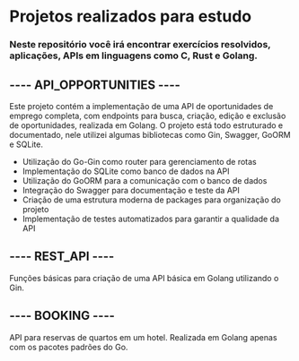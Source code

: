 # Projetos realizados para estudo

### Neste repositório você irá encontrar exercícios resolvidos, aplicações, APIs em linguagens como C, Rust e Golang.

## ---- API_OPPORTUNITIES ----
Este projeto contém a implementação de uma API de oportunidades de emprego completa, com endpoints para busca, criação, edição e exclusão de oportunidades, realizada em Golang. O projeto está todo estruturado e documentado, nele utilizei algumas bibliotecas como Gin, Swagger, GoORM e SQLite.

- Utilização do Go-Gin como router para gerenciamento de rotas
- Implementação do SQLite como banco de dados na API
- Utilização do GoORM para a comunicação com o banco de dados
- Integração do Swagger para documentação e teste da API
- Criação de uma estrutura moderna de packages para organização do projeto
- Implementação de testes automatizados para garantir a qualidade da API

## ---- REST_API ----
Funções básicas para criação de uma API básica em Golang utilizando o Gin.

## ---- BOOKING ----
API para reservas de quartos em um hotel. Realizada em Golang apenas com os pacotes padrões do Go.

